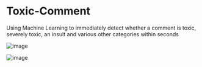 # Toxic-Comment

Using Machine Learning to immediately detect whether a comment is toxic, severely toxic, an insult and various other categories within seconds

![image](https://github.com/Akarsh-dundun/Toxic-Comment/assets/97295391/bec2916d-2d65-488f-8d3e-2e2136ed4576)

![image](https://github.com/Akarsh-dundun/Toxic-Comment/assets/97295391/d7aae933-1a88-4477-8715-f451a51cc096)
